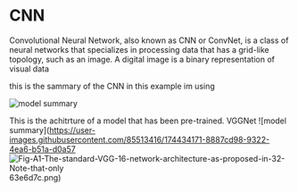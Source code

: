 # CNN
Convolutional Neural Network, also known as CNN or ConvNet, is a class of neural networks that specializes in processing data that has a grid-like topology, such as an image. A digital image is a binary representation of visual data


this is the sammary of the CNN in this example im using

![model summary](https://user-images.githubusercontent.com/85513416/174434171-8887cd98-9322-4ea6-b51a-d0a5763e6d7c.png)



This is the achitrture of a model that has been pre-trained. VGGNet
![model summary](https://user-images.githubusercontent.com/85513416/174434171-8887cd98-9322-4ea6-b51a-d0a57
![Fig-A1-The-standard-VGG-16-network-architecture-as-proposed-in-32-Note-that-only](https://user-images.githubusercontent.com/85513416/174434791-f2395314-0a6f-4cfa-bea3-aaedc15cfab0.png)
63e6d7c.png)
